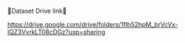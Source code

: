 🏮Dataset Drive link🏮

https://drive.google.com/drive/folders/1flh52hpM_brVcVx-IQZ3VvrkLT08cDGz?usp=sharing
